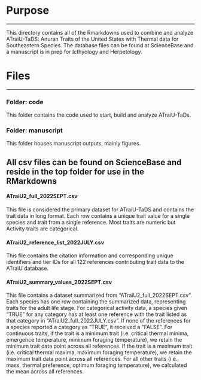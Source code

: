 # Purpose
----------
This directory contains all of the Rmarkdowns used to combine and analyze ATraiU-TaDS: Anuran Traits of the United States with Thermal data for Southeastern Species. The database files can be found at ScienceBase and a manuscript is in prep for Icthyology and Herpetology. 

# Files
----------
### Folder: code
This folder contains the code used to start, build and analyze ATraiU-TaDs. 

### Folder: manuscript
This folder houses manuscript outputs, mainly figures.

## All csv files can be found on ScienceBase and reside in the top folder for use in the RMarkdowns

#### ATraiU2_full_2022SEPT.csv
This file is considered the primary dataset for ATraiU-TaDS and contains the trait data in long format. Each row contains a unique trait value for a single species and trait from a single reference. Most traits are numeric but Activity traits are categorical. 
#### ATraiU2_reference_list_2022JULY.csv
This file contains the citation information and corresponding unique identifiers and tier IDs for all 122 references contributing trait data to the ATraiU database.
#### ATraiU2_summary_values_2022SEPT.csv
This file contains a dataset summarized from “ATraiU2_full_2022SEPT.csv”. Each species has one row containing the summarized data, representing traits for the adult life stage. For categorical activity data, a species given “TRUE” for any category has at least one reference with the trait listed as that category in “ATraiU2_full_2022JULY.csv”. If none of the references for a species reported a category as “TRUE”, it received a “FALSE”. For continuous traits, if the trait is a minimum trait (i.e. critical thermal minima, emergence temperature, minimum foraging temperature), we retain the minimum trait data point across all references. If the trait is a maximum trait (i.e. critical thermal maxima, maximum foraging temperature), we retain the maximum trait data point across all references. For all other traits (i.e., mass, thermal preference, optimum foraging temperature), we calculated the mean across all references. 

